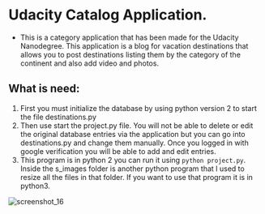 # Udacity Catalog Application.
* This is a category application that has been made for the Udacity Nanodegree.  This application is a blog for vacation destinations that allows you to post destinations listing them by the category of the continent and also add video and photos.

## What is need:

 1.  First you must initialize the database by using python version 2 to start the file destinations.py
 2.  Then use start the project.py file. You will not be able to delete or edit the original database entries via the application but you can go into destinations.py and change them manually.  Once you logged in with google verification you will be able to add and edit entries.
3.  This program is in python 2 you can run it using `python project.py`.  Inside the s_images folder is another python program that I used to resize all the files in that folder.  If you want to use that program it is in python3.

![screenshot_16](https://user-images.githubusercontent.com/21030885/39529105-da72fcea-4e60-11e8-93d9-bb1101b75995.jpg)
